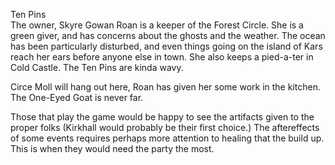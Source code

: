 Ten Pins  
The owner, Skyre Gowan Roan is a keeper of the Forest Circle. She is a green giver, and has concerns about the ghosts and the weather. The ocean has been particularly disturbed, and even things going on the island of Kars reach her ears before anyone else in town. She also keeps a pied-a-ter in Cold Castle. The Ten Pins are kinda wavy.

Circe Moll will hang out here, Roan has given her some work in the kitchen. The One-Eyed Goat is never far.

Those that play the game would be happy to see the artifacts given to the proper folks (Kirkhall would probably be their first choice.) The aftereffects of some events requires perhaps more attention to healing that the build up. This is when they would need the party the most.
